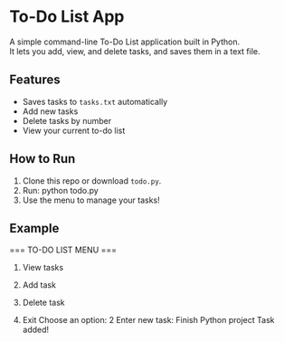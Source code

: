 # To-Do List App

A simple command-line To-Do List application built in Python.  
It lets you add, view, and delete tasks, and saves them in a text file.

## Features
-  Saves tasks to `tasks.txt` automatically
-  Add new tasks
-  Delete tasks by number
-  View your current to-do list

## How to Run
1. Clone this repo or download `todo.py`.
2. Run: python todo.py
3. Use the menu to manage your tasks!

## Example
=== TO-DO LIST MENU ===

1. View tasks

2. Add task

3. Delete task

4. Exit
Choose an option: 2
Enter new task: Finish Python project
 Task added!
